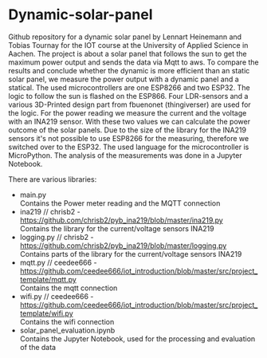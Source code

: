# Dynamic-solar-panel
Github repository for a dynamic solar panel by Lennart Heinemann and Tobias Tournay for the IOT course at the University of Applied Science in Aachen.
The project is about a solar panel that follows the sun to get the maximum power output and sends the data via Mqtt to aws. To compare the results and conclude whether the dynamic is more efficient than an static solar panel, we measure the power output with a dynamic panel and a statical.
The used microcontrollers are one ESP8266 and two ESP32.
The logic to follow the sun is flashed on the ESP866. Four LDR-sensors and a various 3D-Printed design part from fbuenonet (thingiverser) are used for the logic.
For the power reading we measure the current and the voltage with an INA219 sensor. With these two values we can calculate the power outcome of the solar panels. Due to the size of the library for the INA219 sensors it's not possible to use ESP8266 for the measuring, therefore we switched over to the ESP32.
The used language for the microcontroller is MicroPython. The analysis of the measurements was done in a Jupyter Notebook.


There are various libraries:
- main.py <br />
  Contains the Power meter reading and the MQTT connection
- ina219 // chrisb2 - https://github.com/chrisb2/pyb_ina219/blob/master/ina219.py <br />
  Contains the library for the current/voltage sensors INA219
- logging.py // chrisb2 -https://github.com/chrisb2/pyb_ina219/blob/master/logging.py <br />
  Contains parts of the library for the current/voltage sensors INA219
- mqtt.py // ceedee666 - https://github.com/ceedee666/iot_introduction/blob/master/src/project_template/mqtt.py <br />
  Contains the mqtt connection
- wifi.py // ceedee666 - https://github.com/ceedee666/iot_introduction/blob/master/src/project_template/wifi.py <br />
  Contains the wifi connection
 - solar_panel_evaluation.ipynb <br />
   Contains the Jupyter Notebook, used for the processing and evaluation of the data



